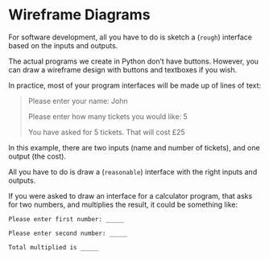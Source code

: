 # Wireframe Diagrams

For software development, all you have to do is sketch a (`rough`) interface based on the inputs and outputs.

The actual programs we create in Python don’t have buttons. However, you can draw a wireframe design with buttons and textboxes if you wish.

In practice, most of your program interfaces will be made up of lines of text:

> Please enter your name: John
> 
> Please enter how many tickets you would like: 5
>
> You have asked for 5 tickets. That will cost £25

In this example, there are two inputs (name and number of tickets), and one output (the cost).

All you have to do is draw a (`reasonable`) interface with the right inputs and outputs. 

If you were asked to draw an interface for a calculator program, that asks for two numbers, and multiplies the result, it could be something like:

`Please enter first number: _____`

`Please enter second number: _____`

`Total multiplied is _____`
